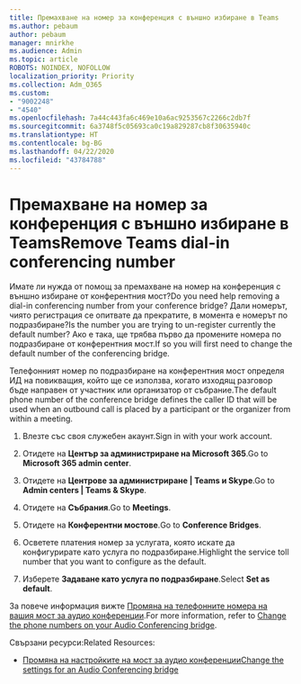 ```yaml
---
title: Премахване на номер за конференция с външно избиране в Teams
ms.author: pebaum
author: pebaum
manager: mnirkhe
ms.audience: Admin
ms.topic: article
ROBOTS: NOINDEX, NOFOLLOW
localization_priority: Priority
ms.collection: Adm_O365
ms.custom:
- "9002248"
- "4540"
ms.openlocfilehash: 7a44c443fa6c469e10a6ac9253567c2266c2db7f
ms.sourcegitcommit: 6a3748f5c05693ca0c19a829287cb8f30635940c
ms.translationtype: HT
ms.contentlocale: bg-BG
ms.lasthandoff: 04/22/2020
ms.locfileid: "43784788"
---
```

# <a name="remove-teams-dial-in-conferencing-number"></a><span data-ttu-id="98a1d-102">Премахване на номер за конференция с външно избиране в Teams</span><span class="sxs-lookup"><span data-stu-id="98a1d-102">Remove Teams dial-in conferencing number</span></span>

<span data-ttu-id="98a1d-103">Имате ли нужда от помощ за премахване на номер на конференция с външно избиране от конферентния мост?</span><span class="sxs-lookup"><span data-stu-id="98a1d-103">Do you need help removing a dial-in conferencing number from your conference bridge?</span></span> <span data-ttu-id="98a1d-104">Дали номерът, чиято регистрация се опитвате да прекратите, в момента е номерът по подразбиране?</span><span class="sxs-lookup"><span data-stu-id="98a1d-104">Is the number you are trying to un-register currently the default number?</span></span> <span data-ttu-id="98a1d-105">Ако е така, ще трябва първо да промените номера по подразбиране от конферентния мост.</span><span class="sxs-lookup"><span data-stu-id="98a1d-105">If so you will first need to change the default number of the conferencing bridge.</span></span>

<span data-ttu-id="98a1d-106">Телефонният номер по подразбиране на конферентния мост определя ИД на повикващия, който ще се използва, когато изходящ разговор бъде направен от участник или организатор от събрание.</span><span class="sxs-lookup"><span data-stu-id="98a1d-106">The default phone number of the conference bridge defines the caller ID that will be used when an outbound call is placed by a participant or the organizer from within a meeting.</span></span>

1. <span data-ttu-id="98a1d-107">Влезте със своя служебен акаунт.</span><span class="sxs-lookup"><span data-stu-id="98a1d-107">Sign in with your work account.</span></span>

2. <span data-ttu-id="98a1d-108">Отидете на **Център за администриране на Microsoft 365**.</span><span class="sxs-lookup"><span data-stu-id="98a1d-108">Go to **Microsoft 365 admin center**.</span></span>

3. <span data-ttu-id="98a1d-109">Отидете на **Центрове за администриране | Teams и Skype**.</span><span class="sxs-lookup"><span data-stu-id="98a1d-109">Go to **Admin centers | Teams & Skype**.</span></span>

4. <span data-ttu-id="98a1d-110">Отидете на **Събрания**.</span><span class="sxs-lookup"><span data-stu-id="98a1d-110">Go to **Meetings**.</span></span>

5. <span data-ttu-id="98a1d-111">Отидете на **Конферентни мостове**.</span><span class="sxs-lookup"><span data-stu-id="98a1d-111">Go to **Conference Bridges**.</span></span>

6. <span data-ttu-id="98a1d-112">Осветете платения номер за услугата, която искате да конфигурирате като услуга по подразбиране.</span><span class="sxs-lookup"><span data-stu-id="98a1d-112">Highlight the service toll number that you want to configure as the default.</span></span>

7. <span data-ttu-id="98a1d-113">Изберете **Задаване като услуга по подразбиране**.</span><span class="sxs-lookup"><span data-stu-id="98a1d-113">Select **Set as default**.</span></span>

<span data-ttu-id="98a1d-114">За повече информация вижте [Промяна на телефонните номера на вашия мост за аудио конференции](https://docs.microsoft.com/microsoftteams/change-the-phone-numbers-on-your-audio-conferencing-bridge).</span><span class="sxs-lookup"><span data-stu-id="98a1d-114">For more information, refer to [Change the phone numbers on your Audio Conferencing bridge](https://docs.microsoft.com/microsoftteams/change-the-phone-numbers-on-your-audio-conferencing-bridge).</span></span>

<span data-ttu-id="98a1d-115">Свързани ресурси:</span><span class="sxs-lookup"><span data-stu-id="98a1d-115">Related Resources:</span></span>

- [<span data-ttu-id="98a1d-116">Промяна на настройките на мост за аудио конференции</span><span class="sxs-lookup"><span data-stu-id="98a1d-116">Change the settings for an Audio Conferencing bridge</span></span>](https://docs.microsoft.com/microsoftteams/change-the-settings-for-an-audio-conferencing-bridge)
